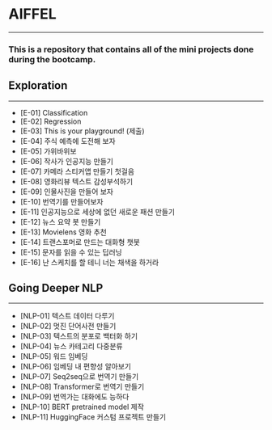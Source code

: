 # AIFFEL 

---

### This is a repository that contains all of the mini projects done during the bootcamp.


## Exploration
---

- [E-01] Classification
- [E-02] Regression
- [E-03] This is your playground! (제출)
- [E-04] 주식 예측에 도전해 보자
- [E-05] 가위바위보
- [E-06] 작사가 인공지능 만들기
- [E-07] 카메라 스티커앱 만들기 첫걸음
- [E-08] 영화리뷰 텍스트 감성부석하기
- [E-09] 인물사진을 만들어 보자
- [E-10] 번역기를 만들어보자
- [E-11] 인공지능으로 세상에 없던 새로운 패션 만들기
- [E-12] 뉴스 요약 봇 만들기
- [E-13] Movielens 영화 추천 
- [E-14] 트랜스포머로 만드는 대화형 챗봇
- [E-15] 문자를 읽을 수 있는 딥러닝
- [E-16] 난 스케치를 할 테니 너는 채색을 하거라


## Going Deeper NLP
---

- [NLP-01] 텍스트 데이터 다루기
- [NLP-02] 멋진 단어사전 만들기
- [NLP-03] 텍스트의 분포로 백터화 하기
- [NLP-04] 뉴스 카테고리 다중분류
- [NLP-05] 워드 임베딩
- [NLP-06] 임베딩 내 편향성 알아보기
- [NLP-07] Seq2seq으로 번역기 만들기
- [NLP-08] Transformer로 번역기 만들기
- [NLP-09] 번역가는 대화에도 능하다
- [NLP-10] BERT pretrained model 제작
- [NLP-11] HuggingFace 커스텀 프로젝트 만들기
